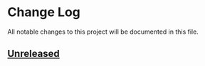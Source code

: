 # Change Log

All notable changes to this project will be documented in this file.

## [Unreleased]

[unreleased]: http://github.com/subchannel/css
